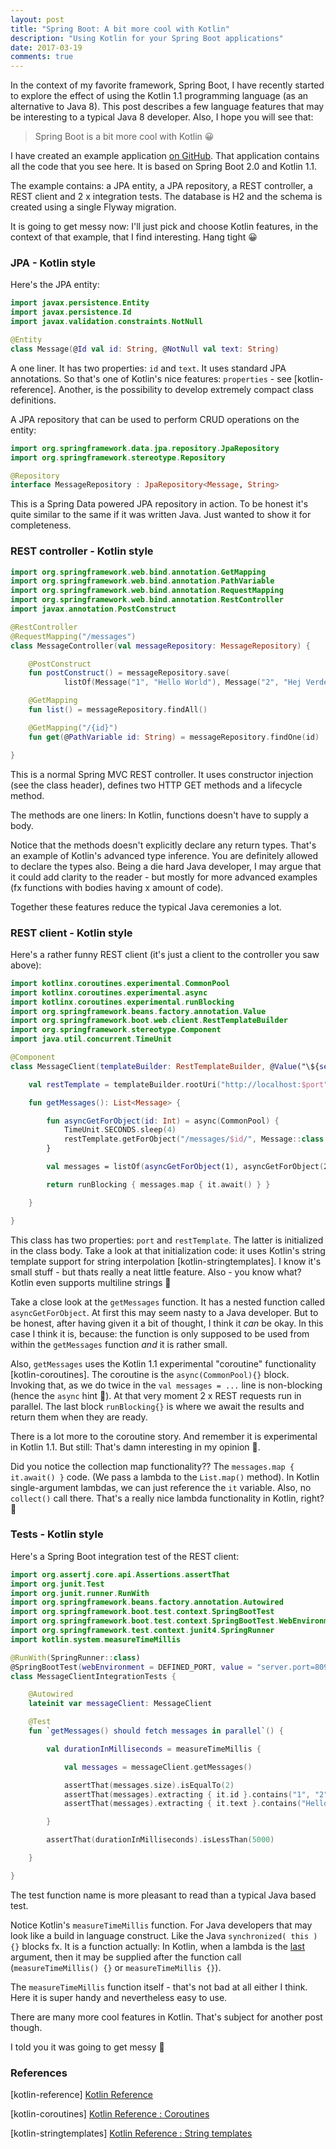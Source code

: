 ```yaml
---
layout: post
title: "Spring Boot: A bit more cool with Kotlin"
description: "Using Kotlin for your Spring Boot applications"
date: 2017-03-19
comments: true
---
```


In the context of my favorite framework, Spring Boot, I have recently started to explore the effect of using the Kotlin 1.1 programming language (as an alternative to Java 8). This post describes a few language features that may be interesting to a typical Java 8 developer. Also, I hope you will see that:

<blockquote class="blockquote">
Spring Boot is a bit more cool with Kotlin 😀
</blockquote>

I have created an example application <a href="https://github.com/nickymoelholm/smallexamples/tree/master/springboot-kotlin-playground" target="_blank">on GitHub</a>. That application contains all the code that you see here. It is based on Spring Boot 2.0 and Kotlin 1.1.

The example contains: a JPA entity, a JPA repository, a REST controller, a REST client and 2 x integration tests. The database is H2 and the schema is created using a single Flyway migration.

It is going to get messy now: I'll just pick and choose Kotlin features, in the context of that example, that I find interesting. Hang tight 😀

### JPA - Kotlin style
Here's the JPA entity:

```kotlin
import javax.persistence.Entity
import javax.persistence.Id
import javax.validation.constraints.NotNull

@Entity
class Message(@Id val id: String, @NotNull val text: String)
```

A one liner. It has two properties: `id` and `text`. It uses standard JPA annotations. So that's one of Kotlin's nice features: `properties` - see [kotlin-reference]. Another, is the possibility to develop extremely compact class definitions.

A JPA repository that can be used to perform CRUD operations on the entity:

```kotlin
import org.springframework.data.jpa.repository.JpaRepository
import org.springframework.stereotype.Repository

@Repository
interface MessageRepository : JpaRepository<Message, String>
```

This is a Spring Data powered JPA repository in action. To be honest it's quite similar to the same if it was written Java. Just wanted to show it for completeness.

### REST controller - Kotlin style

```kotlin
import org.springframework.web.bind.annotation.GetMapping
import org.springframework.web.bind.annotation.PathVariable
import org.springframework.web.bind.annotation.RequestMapping
import org.springframework.web.bind.annotation.RestController
import javax.annotation.PostConstruct

@RestController
@RequestMapping("/messages")
class MessageController(val messageRepository: MessageRepository) {

    @PostConstruct
    fun postConstruct() = messageRepository.save(
            listOf(Message("1", "Hello World"), Message("2", "Hej Verden")))

    @GetMapping
    fun list() = messageRepository.findAll()

    @GetMapping("/{id}")
    fun get(@PathVariable id: String) = messageRepository.findOne(id)

}
```

This is a normal Spring MVC REST controller. It uses constructor injection (see the class header), defines two HTTP GET methods and a lifecycle method. 

The methods are one liners: In Kotlin, functions doesn't have to supply a body.  

Notice that the methods doesn't explicitly declare any return types. That's an example of Kotlin's advanced type inference. You are definitely allowed to declare the types also. Being a die hard Java developer, I may argue that it could add clarity to the reader - but mostly for more advanced examples (fx functions with bodies having x amount of code). 

Together these features reduce the typical Java ceremonies a lot.

### REST client - Kotlin style
Here's a rather funny REST client (it's just a client to the controller you saw above):

```kotlin
import kotlinx.coroutines.experimental.CommonPool
import kotlinx.coroutines.experimental.async
import kotlinx.coroutines.experimental.runBlocking
import org.springframework.beans.factory.annotation.Value
import org.springframework.boot.web.client.RestTemplateBuilder
import org.springframework.stereotype.Component
import java.util.concurrent.TimeUnit

@Component
class MessageClient(templateBuilder: RestTemplateBuilder, @Value("\${server.port}") val port: Int) {

    val restTemplate = templateBuilder.rootUri("http://localhost:$port").build()

    fun getMessages(): List<Message> {

        fun asyncGetForObject(id: Int) = async(CommonPool) {
            TimeUnit.SECONDS.sleep(4)
            restTemplate.getForObject("/messages/$id/", Message::class.java)
        }

        val messages = listOf(asyncGetForObject(1), asyncGetForObject(2))

        return runBlocking { messages.map { it.await() } }

    }

}
```

This class has two properties: `port` and `restTemplate`. The latter is initialized in the class body. Take a look at that initialization code: it uses Kotlin's string template support for string interpolation [kotlin-stringtemplates]. I know it's small stuff - but thats really a neat little feature. Also - you know what? Kotlin even supports multiline strings 🙂

Take a close look at the `getMessages` function. It has a nested function called `asyncGetForObject`. At first this may seem nasty to a Java developer. But to be honest, after having given it a bit of thought, I think it _can_ be okay. In this case I think it is, because: the function is only supposed to be used from within the `getMessages` function _and_ it is rather small. 

Also, `getMessages` uses the Kotlin 1.1 experimental "coroutine" functionality [kotlin-coroutines]. The coroutine is the `async(CommonPool){}` block. Invoking that, as we do twice in the `val messages = ...` line is non-blocking (hence the `async` hint 🙂). At that very moment 2 x REST requests run in parallel. The last block `runBlocking{}` is where we await the results and return them when they are ready.

There is a lot more to the coroutine story. And remember it is experimental in Kotlin 1.1. But still: That's damn interesting in my opinion 🙂.

Did you notice the collection map functionality?? The `messages.map { it.await() }` code. (We pass a lambda to the `List.map()` method). In Kotlin single-argument lambdas, we can just reference the `it` variable. Also, no `collect()` call there. That's a really nice lambda functionality in Kotlin, right? 🙂

### Tests - Kotlin style
Here's a Spring Boot integration test of the REST client:

```kotlin
import org.assertj.core.api.Assertions.assertThat
import org.junit.Test
import org.junit.runner.RunWith
import org.springframework.beans.factory.annotation.Autowired
import org.springframework.boot.test.context.SpringBootTest
import org.springframework.boot.test.context.SpringBootTest.WebEnvironment.DEFINED_PORT
import org.springframework.test.context.junit4.SpringRunner
import kotlin.system.measureTimeMillis

@RunWith(SpringRunner::class)
@SpringBootTest(webEnvironment = DEFINED_PORT, value = "server.port=8090")
class MessageClientIntegrationTests {

    @Autowired
    lateinit var messageClient: MessageClient

    @Test
    fun `getMessages() should fetch messages in parallel`() {

        val durationInMilliseconds = measureTimeMillis {

            val messages = messageClient.getMessages()

            assertThat(messages.size).isEqualTo(2)
            assertThat(messages).extracting { it.id }.contains("1", "2")
            assertThat(messages).extracting { it.text }.contains("Hello World", "Hej Verden")

        }

        assertThat(durationInMilliseconds).isLessThan(5000)

    }

}
```

The test function name is more pleasant to read than a typical Java based test. 

Notice Kotlin's `measureTimeMillis` function. For Java developers that may look like a build in language construct. Like the Java `synchronized( this ) {}` blocks fx. It is a function actually: In Kotlin, when a lambda is the <u>last</u> argument, then it may be supplied after the function call (`measureTimeMillis() {}` or `measureTimeMillis {}`). 

The `measureTimeMillis` function itself - that's not bad at all either I think. Here it is super handy and nevertheless easy to use.

There are many more cool features in Kotlin. That's subject for another post though.

I told you it was going to get messy 🙂

### References
[kotlin-reference] [Kotlin Reference](https://kotlinlang.org/docs/reference/)

[kotlin-coroutines] [Kotlin Reference : Coroutines](https://kotlinlang.org/docs/reference/coroutines.html)

[kotlin-stringtemplates] [Kotlin Reference : String templates](https://kotlinlang.org/docs/reference/basic-types.html#string-templates)

